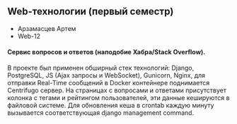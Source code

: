 ## Web-технологии (первый семестр)

* Арзамасцев Артем
* Web-12

#### Сервис вопросов и ответов (наподобие Хабра/Stack Overflow). 
В проекте был применен обширный стек технологий: Django, PostgreSQL, JS (Ajax запросы и WebSocket), Gunicorn, Nginx, для отправки Real-Time сообщений в Docker контейнере поднимается Centrifugo сервер. На страницах с вопросами и ответами присутствует колонка с тегами и рейтингом пользователей, эти данные кешируются в файловой системе. Для обновления кеша в crontab каждую минуту вызывается соответствующая django management command.
